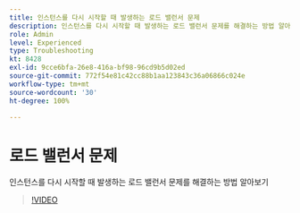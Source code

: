 ```yaml
---
title: 인스턴스를 다시 시작할 때 발생하는 로드 밸런서 문제
description: 인스턴스를 다시 시작할 때 발생하는 로드 밸런서 문제를 해결하는 방법 알아보기
role: Admin
level: Experienced
type: Troubleshooting
kt: 8428
exl-id: 9cce6bfa-26e8-416a-bf98-96cd9b5d02ed
source-git-commit: 772f54e81c42cc88b1aa123843c36a06866c024e
workflow-type: tm+mt
source-wordcount: '30'
ht-degree: 100%

---
```


# 로드 밸런서 문제

인스턴스를 다시 시작할 때 발생하는 로드 밸런서 문제를 해결하는 방법 알아보기
>[!VIDEO](https://video.tv.adobe.com/v/335984?quality=12)
